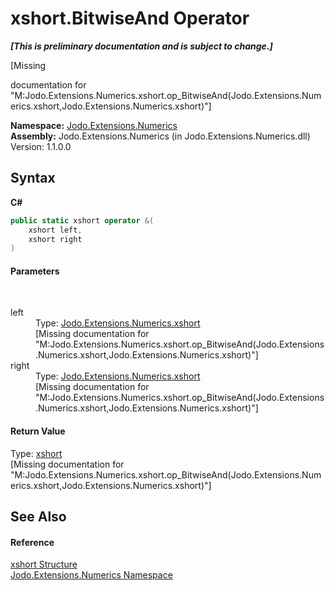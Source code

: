 # xshort.BitwiseAnd Operator 
 _**\[This is preliminary documentation and is subject to change.\]**_

\[Missing <summary> documentation for "M:Jodo.Extensions.Numerics.xshort.op_BitwiseAnd(Jodo.Extensions.Numerics.xshort,Jodo.Extensions.Numerics.xshort)"\]

**Namespace:**&nbsp;<a href="N_Jodo_Extensions_Numerics">Jodo.Extensions.Numerics</a><br />**Assembly:**&nbsp;Jodo.Extensions.Numerics (in Jodo.Extensions.Numerics.dll) Version: 1.1.0.0

## Syntax

**C#**<br />
``` C#
public static xshort operator &(
	xshort left,
	xshort right
)
```


#### Parameters
&nbsp;<dl><dt>left</dt><dd>Type: <a href="T_Jodo_Extensions_Numerics_xshort">Jodo.Extensions.Numerics.xshort</a><br />\[Missing <param name="left"/> documentation for "M:Jodo.Extensions.Numerics.xshort.op_BitwiseAnd(Jodo.Extensions.Numerics.xshort,Jodo.Extensions.Numerics.xshort)"\]</dd><dt>right</dt><dd>Type: <a href="T_Jodo_Extensions_Numerics_xshort">Jodo.Extensions.Numerics.xshort</a><br />\[Missing <param name="right"/> documentation for "M:Jodo.Extensions.Numerics.xshort.op_BitwiseAnd(Jodo.Extensions.Numerics.xshort,Jodo.Extensions.Numerics.xshort)"\]</dd></dl>

#### Return Value
Type: <a href="T_Jodo_Extensions_Numerics_xshort">xshort</a><br />\[Missing <returns> documentation for "M:Jodo.Extensions.Numerics.xshort.op_BitwiseAnd(Jodo.Extensions.Numerics.xshort,Jodo.Extensions.Numerics.xshort)"\]

## See Also


#### Reference
<a href="T_Jodo_Extensions_Numerics_xshort">xshort Structure</a><br /><a href="N_Jodo_Extensions_Numerics">Jodo.Extensions.Numerics Namespace</a><br />